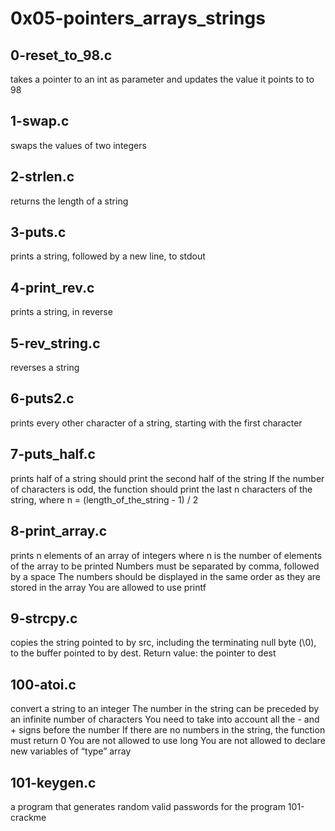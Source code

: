 # 0x05-pointers_arrays_strings

## 0-reset_to_98.c
takes a pointer to an int as parameter and updates the value it points to to 98

## 1-swap.c
swaps the values of two integers

## 2-strlen.c
returns the length of a string

## 3-puts.c
prints a string, followed by a new line, to stdout

## 4-print_rev.c
prints a string, in reverse

## 5-rev_string.c
reverses a string

## 6-puts2.c
prints every other character of a string, starting with the first character

## 7-puts_half.c
prints half of a string
should print the second half of the string
If the number of characters is odd, the function should print the last n characters of the string, where n = (length_of_the_string - 1) / 2

## 8-print_array.c
prints n elements of an array of integers
where n is the number of elements of the array to be printed
Numbers must be separated by comma, followed by a space
The numbers should be displayed in the same order as they are stored in the array
You are allowed to use printf

## 9-strcpy.c
copies the string pointed to by src, including the terminating null byte (\0), to the buffer pointed to by dest.
Return value: the pointer to dest

## 100-atoi.c
convert a string to an integer
The number in the string can be preceded by an infinite number of characters
You need to take into account all the - and + signs before the number
If there are no numbers in the string, the function must return 0
You are not allowed to use long
You are not allowed to declare new variables of “type” array

## 101-keygen.c
a program that generates random valid passwords for the program 101-crackme